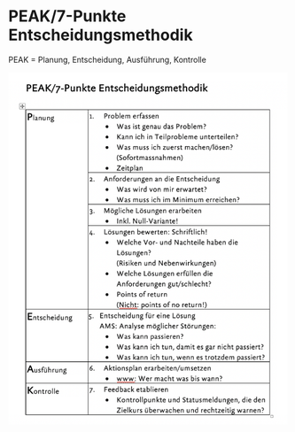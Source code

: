# PEAK/7-Punkte Entscheidungsmethodik

PEAK = Planung, Entscheidung, Ausführung, Kontrolle

![](../.gitbook/assets/image%20%282%29.png)

